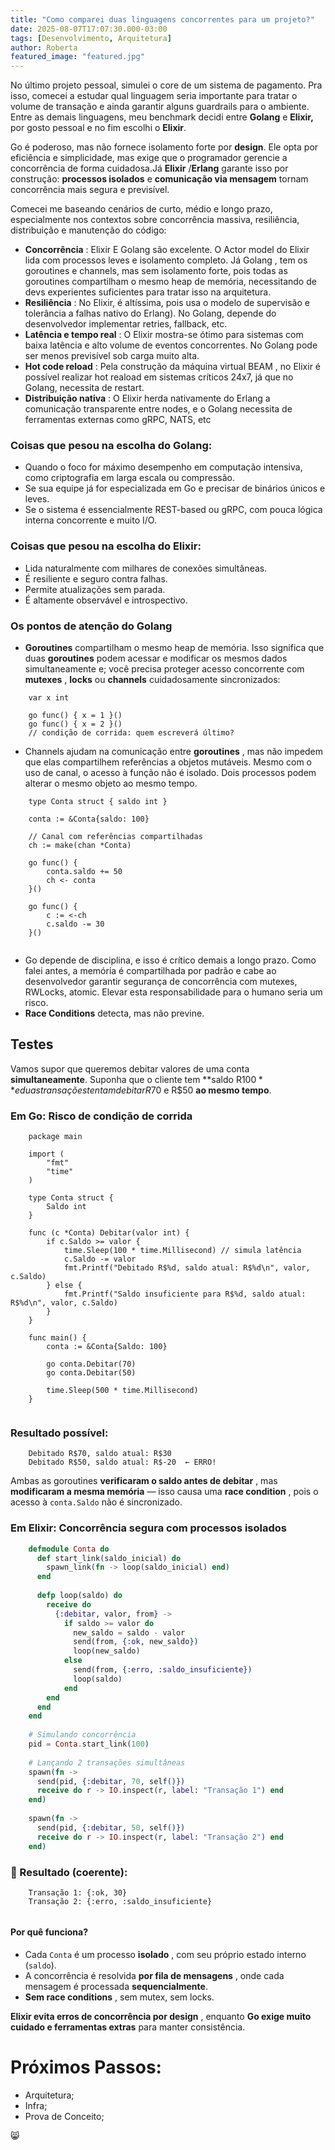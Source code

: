 ```yaml
---
title: "Como comparei duas linguagens concorrentes para um projeto?"
date: 2025-08-07T17:07:30.000-03:00
tags: [Desenvolvimento, Arquitetura]
author: Roberta
featured_image: "featured.jpg"
---
```

No último projeto pessoal, simulei o core de um sistema de pagamento. Pra isso, comecei a estudar qual linguagem seria importante para tratar o volume de transação e ainda garantir alguns guardrails para o ambiente. Entre as demais linguagens, meu benchmark decidi entre **Golang** e **Elixir,** por gosto pessoal e no fim escolhi o **Elixir**.

Go é poderoso, mas não fornece isolamento forte por **design**. Ele opta por eficiência e simplicidade, mas exige que o programador gerencie a concorrência de forma cuidadosa.Já **Elixir** /**Erlang** garante isso por construção: **processos isolados** e **comunicação via mensagem** tornam concorrência mais segura e previsível.

Comecei me baseando cenários de curto, médio e longo prazo, especialmente nos contextos sobre concorrência massiva, resiliência, distribuição e manutenção do código:

  * **Concorrência** : Elixir E Golang são excelente. O Actor model do Elixir lida com processos leves e isolamento completo. Já Golang , tem os goroutines e channels, mas sem isolamento forte, pois todas as goroutines compartilham o mesmo heap de memória, necessitando de devs experientes suficientes para tratar isso na arquitetura.
  * **Resiliência** : No Elixir, é altíssima, pois usa o modelo de supervisão e tolerância a falhas nativo do Erlang). No Golang, depende do desenvolvedor implementar retries, fallback, etc.
  * **Latência e tempo real** : O Elixir mostra-se ótimo para sistemas com baixa latência e alto volume de eventos concorrentes. No Golang pode ser menos previsível sob carga muito alta.
  * **Hot code reload** : Pela construção da máquina virtual BEAM , no Elixir é possível realizar hot reaload em sistemas críticos 24x7, já que no Golang, necessita de restart.
  * **Distribuição nativa** : O Elixir herda nativamente do Erlang a comunicação transparente entre nodes, e o Golang necessita de ferramentas externas como gRPC, NATS, etc



### Coisas que pesou na escolha do Golang:

  * Quando o foco for máximo desempenho em computação intensiva, como criptografia em larga escala ou compressão.
  * Se sua equipe já for especializada em Go e precisar de binários únicos e leves.
  * Se o sistema é essencialmente REST-based ou gRPC, com pouca lógica interna concorrente e muito I/O.



### Coisas que pesou na escolha do Elixir:

  * Lida naturalmente com milhares de conexões simultâneas.
  * É resiliente e seguro contra falhas.
  * Permite atualizações sem parada.
  * É altamente observável e introspectivo.



### Os pontos de atenção do Golang

  * **Goroutines** compartilham o mesmo heap de memória. Isso significa que duas **goroutines** podem acessar e modificar os mesmos dados simultaneamente e; você precisa proteger acesso concorrente com **mutexes** , **locks** ou **channels** cuidadosamente sincronizados:

```golang
    var x int
    
    go func() { x = 1 }()
    go func() { x = 2 }()
    // condição de corrida: quem escreverá último?
```

  * Channels ajudam na comunicação entre **goroutines** , mas não impedem que elas compartilhem referências a objetos mutáveis. Mesmo com o uso de canal, o acesso à função não é isolado. Dois processos podem alterar o mesmo objeto ao mesmo tempo.
    
    
```golang
    type Conta struct { saldo int }
    
    conta := &Conta{saldo: 100}
    
    // Canal com referências compartilhadas
    ch := make(chan *Conta)
    
    go func() {
        conta.saldo += 50
        ch <- conta
    }()
    
    go func() {
        c := <-ch
        c.saldo -= 30
    }()
    
```

  * Go depende de disciplina, e isso é crítico demais a longo prazo. Como falei antes, a memória é compartilhada por padrão e cabe ao desenvolvedor garantir segurança de concorrência com mutexes, RWLocks, atomic. Elevar esta responsabilidade para o humano seria um risco.
  * **Race Conditions** detecta, mas não previne.



## Testes

Vamos supor que queremos debitar valores de uma conta **simultaneamente**. Suponha que o cliente tem **saldo R$100** e duas transações tentam debitar R$70 e R$50 **ao mesmo tempo**.

### Em Go: Risco de condição de corrida
    
    
```golang
    package main
    
    import (
        "fmt"
        "time"
    )
    
    type Conta struct {
        Saldo int
    }
    
    func (c *Conta) Debitar(valor int) {
        if c.Saldo >= valor {
            time.Sleep(100 * time.Millisecond) // simula latência
            c.Saldo -= valor
            fmt.Printf("Debitado R$%d, saldo atual: R$%d\n", valor, c.Saldo)
        } else {
            fmt.Printf("Saldo insuficiente para R$%d, saldo atual: R$%d\n", valor, c.Saldo)
        }
    }
    
    func main() {
        conta := &Conta{Saldo: 100}
    
        go conta.Debitar(70)
        go conta.Debitar(50)
    
        time.Sleep(500 * time.Millisecond)
    }
    
```

### Resultado possível:
    
    
```pre
    Debitado R$70, saldo atual: R$30
    Debitado R$50, saldo atual: R$-20  ← ERRO!
```

Ambas as goroutines **verificaram o saldo antes de debitar** , mas **modificaram a mesma memória** — isso causa uma **race condition** , pois o acesso à `conta.Saldo` não é sincronizado.

### Em Elixir: Concorrência segura com processos isolados
    
    
```elixir
    defmodule Conta do
      def start_link(saldo_inicial) do
        spawn_link(fn -> loop(saldo_inicial) end)
      end
    
      defp loop(saldo) do
        receive do
          {:debitar, valor, from} ->
            if saldo >= valor do
              new_saldo = saldo - valor
              send(from, {:ok, new_saldo})
              loop(new_saldo)
            else
              send(from, {:erro, :saldo_insuficiente})
              loop(saldo)
            end
        end
      end
    end
    
    # Simulando concorrência
    pid = Conta.start_link(100)
    
    # Lançando 2 transações simultâneas
    spawn(fn ->
      send(pid, {:debitar, 70, self()})
      receive do r -> IO.inspect(r, label: "Transação 1") end
    end)
    
    spawn(fn ->
      send(pid, {:debitar, 50, self()})
      receive do r -> IO.inspect(r, label: "Transação 2") end
    end)
```

### 🧾 Resultado (coerente):
    
    
```pre
    Transação 1: {:ok, 30}
    Transação 2: {:erro, :saldo_insuficiente}
    
```

#### Por quê funciona?

  * Cada `Conta` é um processo **isolado** , com seu próprio estado interno (`saldo`).
  * A concorrência é resolvida **por fila de mensagens** , onde cada mensagem é processada **sequencialmente**.
  * **Sem race conditions** , sem mutex, sem locks.



**Elixir evita erros de concorrência por design** , enquanto **Go exige muito cuidado e ferramentas extras** para manter consistência.

# Próximos Passos: 

  * Arquitetura;
  * Infra;
  * Prova de Conceito;



😸
